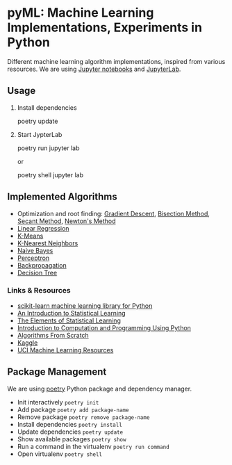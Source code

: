 # pyML: Machine Learning Implementations, Experiments in Python

Different machine learning algorithm implementations, inspired from various resources. We are using [Jupyter notebooks](https://jupyter.org/) and [JupyterLab](http://jupyterlab.io/).

## Usage

1. Install dependencies

   poetry update

2. Start JypterLab

   poetry run jupyter lab

   or

   poetry shell
   jupyter lab

## Implemented Algorithms

- Optimization and root finding: [Gradient Descent](https://en.wikipedia.org/wiki/Gradient_descent), [Bisection Method](https://en.wikipedia.org/wiki/Bisection_method), [Secant Method](https://en.wikipedia.org/wiki/Secant_method), [Newton's Method](https://en.wikipedia.org/wiki/Newton%27s_method)
- [Linear Regression](https://en.wikipedia.org/wiki/Linear_regression)
- [K-Means](https://en.wikipedia.org/wiki/K-means_clustering)
- [K-Nearest Neighbors](https://en.wikipedia.org/wiki/K-nearest_neighbors_algorithm)
- [Naive Bayes](https://en.wikipedia.org/wiki/Naive_Bayes_classifier)
- [Perceptron](https://en.wikipedia.org/wiki/Perceptron)
- [Backpropagation](https://en.wikipedia.org/wiki/Backpropagation)
- [Decision Tree](https://en.wikipedia.org/wiki/Decision_tree)

### Links & Resources

- [scikit-learn machine learning library for Python](http://scikit-learn.org/)
- [An Introduction to Statistical Learning](http://www-bcf.usc.edu/~gareth/ISL/)
- [The Elements of Statistical Learning](http://web.stanford.edu/~hastie/ElemStatLearn/)
- [Introduction to Computation and Programming Using Python](https://mitpress.mit.edu/books/introduction-computation-and-programming-using-python-1)
- [Algorithms From Scratch](http://machinelearningmastery.com/category/algorithms-from-scratch/)
- [Kaggle](https://www.kaggle.com/)
- [UCI Machine Learning Resources](https://archive.ics.uci.edu/ml/index.php)

## Package Management

We are using [poetry](https://python-poetry.org/) Python package and dependency manager.

- Init interactively `poetry init`
- Add package `poetry add package-name`
- Remove package `poetry remove package-name`
- Install dependencies `poetry install`
- Update dependencies `poetry update`
- Show available packages `poetry show`
- Run a command in the virtualenv `poetry run command`
- Open virtualenv `poetry shell`
